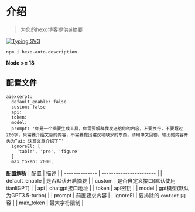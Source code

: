 # 介绍
> 为您的hexo博客提供ai摘要

[![Typing SVG](https://readme-typing-svg.demolab.com?font=Fira+Code&weight=500&size=25&pause=1000&color=F7ADAD&repeat=false&width=435&lines=npm+i+hexo-ai-excerpt)](https://git.io/typing-svg)
```
npm i hexo-auto-description
```

**Node >= 18**

## 配置文件
```
aiexcerpt:
  default_enable: false
  custom: false
  api: 
  token: 
  model: 
  prompt: '你是一个摘要生成工具，你需要解释我发送给你的内容，不要换行，不要超过200字，只需要介绍文章的内容，不需要提出建议和缺少的东西。请用中文回答，输出的内容开头为“ai: 这篇文章介绍了”'
  ignoreEl: [
    'table', 'pre', 'figure'
  ]
  max_token: 2000,
```

**配置解析**
| 配置           | 描述                    |
| -------------- | ----------------------- |
| default_enable | 是否默认开启摘要        |
| custom         | 是否自定义接口(默认使用tianliGPT)        |
| api            | chatgpt接口地址         |
| token          | api密钥                 |
| model          | gpt模型(默认为GPT3.5-turbo)                 |
| prompt         | 前置要求内容            |
| ignoreEl       | 要排除的 `content` 内容 |
| max_token      | 最大字符限制            |

 
